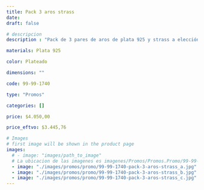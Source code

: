 ```yaml
---
title: Pack 3 aros strass
date: 
draft: false

# descripcion
description : "Pack de 3 pares de aros de plata 925 y strass a elección! Podés elegirlos entre todos los hermosos modelos y colores de nuestra sección de strass con precio $1660. Súper ahorro pensado especialmente para vos! No te olvides de avisarnos si los querés para regalo."

materials: Plata 925

color: Plateado

dimensions: ""

code: 99-99-1740

type: "Promos"

categories: []

price: $4.050,00

price_eftvo: $3.445,76

# Images
# first image will be shown in the product page
images:
  # - image: "images/path_to_image"
  # La ubicacion de las imagenes es imagenes/Promos/Promos.Promo/99-99-1740-pack-3-aros-strass
  - image: "./images/promos/promo/99-99-1740-pack-3-aros-strass_a.jpg"
  - image: "./images/promos/promo/99-99-1740-pack-3-aros-strass_b.jpg"
  - image: "./images/promos/promo/99-99-1740-pack-3-aros-strass_c.jpg"
---
```

